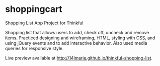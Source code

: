 # shoppingcart
Shopping List App Project for Thinkful

Shopping list that allows users to add, check off, uncheck and remove items. 
Practiced designing and wireframing, HTML, styling with CSS, and using jQuery events and to add interactive behavior. 
Also used media queries for responsive style. 

Live preview avaliable at http://14lmarie.github.io/thinkful-shopping-list.
